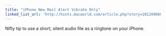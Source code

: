 ```yaml
---
title: "iPhone New Mail Alert Vibrate Only"
linked_list_url: 'http://hints.macworld.com/article.php?story=20120906063518420'
---
```

<p>Nifty tip to use a short, silent audio file as a ringtone on your iPhone.</p>
